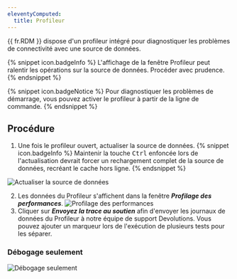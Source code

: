 ```yaml
---
eleventyComputed:
  title: Profileur
---
```

{{ fr.RDM }} dispose d'un profileur intégré pour diagnostiquer les problèmes de connectivité avec une source de données.

{% snippet icon.badgeInfo %}
L'affichage de la fenêtre Profileur peut ralentir les opérations sur la source de données. Procéder avec prudence.
{% endsnippet %}

{% snippet icon.badgeNotice %}
Pour diagnostiquer les problèmes de démarrage, vous pouvez activer le profileur à partir de la ligne de commande.
{% endsnippet %}

## Procédure

1. Une fois le profileur ouvert, actualiser la source de données.
{% snippet icon.badgeInfo %}
Maintenir la touche <kbd>Ctrl</kbd> enfoncée lors de l'actualisation devrait forcer un rechargement complet de la source de données, recréant le cache hors ligne.
{% endsnippet %}

![Actualiser la source de données](https://cdnweb.devolutions.net/docs/fr/rdm/windows/clip10438.png)

2. Les données du Profileur s'affichent dans la fenêtre ***Profilage des performances***.
![Profilage des performances](https://cdnweb.devolutions.net/docs/fr/rdm/windows/clip10442.png)
1. Cliquer sur ***Envoyez la trace au soutien*** afin d'envoyer les journaux de données du Profileur à notre équipe de support Devolutions. Vous pouvez ajouter un marqueur lors de l'exécution de plusieurs tests pour les séparer.

### Débogage seulement

![Débogage seulement](https://cdnweb.devolutions.net/docs/fr/rdm/windows/clip10443.png)
